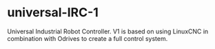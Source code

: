 # universal-IRC-1
Universal Industrial Robot Controller. V1 is based on using LinuxCNC in combination with Odrives to create a full control system.
